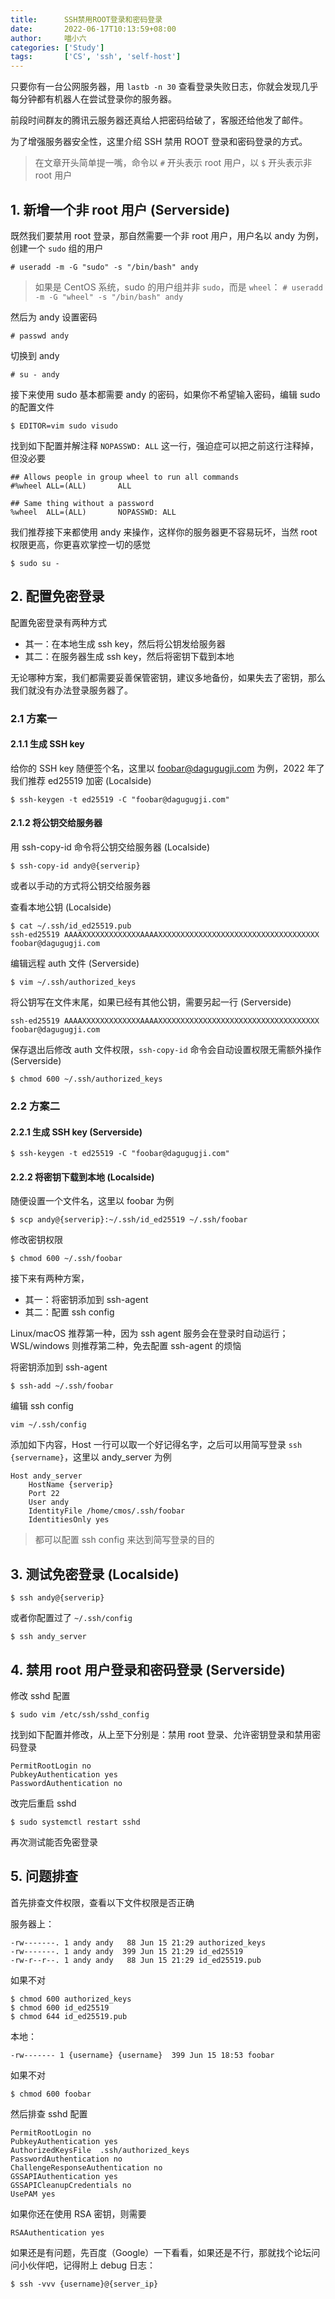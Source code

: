 ```yaml
---
title:      SSH禁用ROOT登录和密码登录
date:       2022-06-17T10:13:59+08:00
author:     喵小六
categories: ['Study']
tags:       ['CS', 'ssh', 'self-host']
---
```


只要你有一台公网服务器，用 `lastb -n 30` 查看登录失败日志，你就会发现几乎每分钟都有机器人在尝试登录你的服务器。

前段时间群友的腾讯云服务器还真给人把密码给破了，客服还给他发了邮件。

为了增强服务器安全性，这里介绍 SSH 禁用 ROOT 登录和密码登录的方式。

<!--more-->

> 在文章开头简单提一嘴，命令以 `#` 开头表示 root 用户，以 `$` 开头表示非 root 用户

## 1. 新增一个非 root 用户 (Serverside)

既然我们要禁用 root 登录，那自然需要一个非 root 用户，用户名以 andy 为例，创建一个 `sudo` 组的用户

```shell
# useradd -m -G "sudo" -s "/bin/bash" andy
```

> 如果是 CentOS 系统，sudo 的用户组并非 `sudo`，而是 `wheel`：
> `# useradd -m -G "wheel" -s "/bin/bash" andy`

然后为 andy 设置密码

```shell
# passwd andy
```

切换到 andy

```shell
# su - andy
```

接下来使用 sudo 基本都需要 andy 的密码，如果你不希望输入密码，编辑 sudo 的配置文件

```shell
$ EDITOR=vim sudo visudo
```

找到如下配置并解注释 `NOPASSWD: ALL` 这一行，强迫症可以把之前这行注释掉，但没必要

```properties
## Allows people in group wheel to run all commands
#%wheel ALL=(ALL)       ALL

## Same thing without a password
%wheel  ALL=(ALL)       NOPASSWD: ALL
```

我们推荐接下来都使用 andy 来操作，这样你的服务器更不容易玩坏，当然 root 权限更高，你更喜欢掌控一切的感觉

```shell
$ sudo su -
```

## 2. 配置免密登录

配置免密登录有两种方式

- 其一：在本地生成 ssh key，然后将公钥发给服务器
- 其二：在服务器生成 ssh key，然后将密钥下载到本地

无论哪种方案，我们都需要妥善保管密钥，建议多地备份，如果失去了密钥，那么我们就没有办法登录服务器了。

### 2.1 方案一

#### 2.1.1 生成 SSH key

给你的 SSH key 随便签个名，这里以 foobar@dagugugji.com 为例，2022 年了我们推荐 ed25519 加密 (Localside)

```shell
$ ssh-keygen -t ed25519 -C "foobar@dagugugji.com"
```

#### 2.1.2 将公钥交给服务器

用 ssh-copy-id 命令将公钥交给服务器 (Localside)

```shell
$ ssh-copy-id andy@{serverip}
```

或者以手动的方式将公钥交给服务器

查看本地公钥 (Localside)

```shell
$ cat ~/.ssh/id_ed25519.pub
ssh-ed25519 AAAAXXXXXXXXXXXXXAAAAXXXXXXXXXXXXXXXXXXXXXXXXXXXXXXXXXXXX foobar@dagugugji.com
```

编辑远程 auth 文件 (Serverside)

```shell
$ vim ~/.ssh/authorized_keys
```

将公钥写在文件末尾，如果已经有其他公钥，需要另起一行 (Serverside)

```plaintext
ssh-ed25519 AAAAXXXXXXXXXXXXXAAAAXXXXXXXXXXXXXXXXXXXXXXXXXXXXXXXXXXXX foobar@dagugugji.com
```

保存退出后修改 auth 文件权限，`ssh-copy-id` 命令会自动设置权限无需额外操作 (Serverside)

```shell
$ chmod 600 ~/.ssh/authorized_keys
```

### 2.2 方案二

#### 2.2.1 生成 SSH key (Serverside)

```shell
$ ssh-keygen -t ed25519 -C "foobar@dagugugji.com"
```

#### 2.2.2 将密钥下载到本地 (Localside)

随便设置一个文件名，这里以 foobar 为例

```shell
$ scp andy@{serverip}:~/.ssh/id_ed25519 ~/.ssh/foobar
```

修改密钥权限

```shell
$ chmod 600 ~/.ssh/foobar
```

接下来有两种方案，
- 其一：将密钥添加到 ssh-agent
- 其二：配置 ssh config

Linux/macOS 推荐第一种，因为 ssh agent 服务会在登录时自动运行；WSL/windows 则推荐第二种，免去配置 ssh-agent 的烦恼

将密钥添加到 ssh-agent

```shell
$ ssh-add ~/.ssh/foobar
```

编辑 ssh config

```shell
vim ~/.ssh/config
```

添加如下内容，Host 一行可以取一个好记得名字，之后可以用简写登录 `ssh {servername}`，这里以 andy_server 为例

```plaintext
Host andy_server
    HostName {serverip}
    Port 22
    User andy
    IdentityFile /home/cmos/.ssh/foobar
    IdentitiesOnly yes
```

> 都可以配置 ssh config 来达到简写登录的目的

## 3. 测试免密登录 (Localside)

```shell
$ ssh andy@{serverip}
```

或者你配置过了 `~/.ssh/config`

```shell
$ ssh andy_server
```

## 4. 禁用 root 用户登录和密码登录 (Serverside)

修改 sshd 配置

```shell
$ sudo vim /etc/ssh/sshd_config
```

找到如下配置并修改，从上至下分别是：禁用 root 登录、允许密钥登录和禁用密码登录

```properties
PermitRootLogin no
PubkeyAuthentication yes
PasswordAuthentication no
```

改完后重启 sshd

```shell
$ sudo systemctl restart sshd
```

再次测试能否免密登录

## 5. 问题排查

首先排查文件权限，查看以下文件权限是否正确

服务器上：

```plaintext
-rw-------. 1 andy andy   88 Jun 15 21:29 authorized_keys
-rw-------. 1 andy andy  399 Jun 15 21:29 id_ed25519
-rw-r--r--. 1 andy andy   88 Jun 15 21:29 id_ed25519.pub
```

如果不对

```shell
$ chmod 600 authorized_keys
$ chmod 600 id_ed25519
$ chmod 644 id_ed25519.pub
```

本地：

```plaintext
-rw------- 1 {username} {username}  399 Jun 15 18:53 foobar
```

如果不对

```shell
$ chmod 600 foobar
```

然后排查 sshd 配置

```properties
PermitRootLogin no
PubkeyAuthentication yes
AuthorizedKeysFile  .ssh/authorized_keys
PasswordAuthentication no
ChallengeResponseAuthentication no
GSSAPIAuthentication yes
GSSAPICleanupCredentials no
UsePAM yes
```

如果你还在使用 RSA 密钥，则需要

```properties
RSAAuthentication yes
```

如果还是有问题，先百度（Google）一下看看，如果还是不行，那就找个论坛问问小伙伴吧，记得附上 debug 日志：

```shell
$ ssh -vvv {username}@{server_ip}
```
